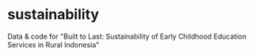 # sustainability
Data &amp; code for "Built to Last: Sustainability of Early Childhood Education Services in Rural Indonesia"
